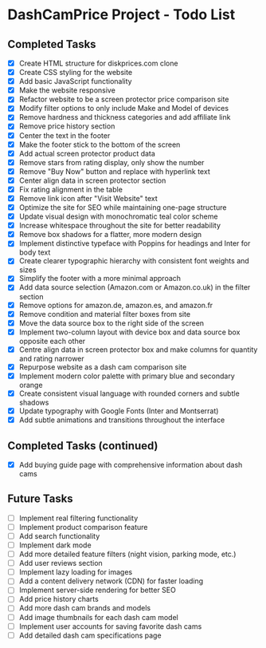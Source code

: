 # DashCamPrice Project - Todo List

## Completed Tasks
- [x] Create HTML structure for diskprices.com clone
- [x] Create CSS styling for the website
- [x] Add basic JavaScript functionality
- [x] Make the website responsive
- [x] Refactor website to be a screen protector price comparison site
- [x] Modify filter options to only include Make and Model of devices
- [x] Remove hardness and thickness categories and add affiliate link
- [x] Remove price history section
- [x] Center the text in the footer
- [x] Make the footer stick to the bottom of the screen
- [x] Add actual screen protector product data
- [x] Remove stars from rating display, only show the number
- [x] Remove "Buy Now" button and replace with hyperlink text
- [x] Center align data in screen protector section
- [x] Fix rating alignment in the table
- [x] Remove link icon after "Visit Website" text
- [x] Optimize the site for SEO while maintaining one-page structure
- [x] Update visual design with monochromatic teal color scheme
- [x] Increase whitespace throughout the site for better readability
- [x] Remove box shadows for a flatter, more modern design
- [x] Implement distinctive typeface with Poppins for headings and Inter for body text
- [x] Create clearer typographic hierarchy with consistent font weights and sizes
- [x] Simplify the footer with a more minimal approach
- [x] Add data source selection (Amazon.com or Amazon.co.uk) in the filter section
- [x] Remove options for amazon.de, amazon.es, and amazon.fr
- [x] Remove condition and material filter boxes from site
- [x] Move the data source box to the right side of the screen
- [x] Implement two-column layout with device box and data source box opposite each other
- [x] Centre align data in screen protector box and make columns for quantity and rating narrower
- [x] Repurpose website as a dash cam comparison site
- [x] Implement modern color palette with primary blue and secondary orange
- [x] Create consistent visual language with rounded corners and subtle shadows
- [x] Update typography with Google Fonts (Inter and Montserrat)
- [x] Add subtle animations and transitions throughout the interface

## Completed Tasks (continued)
- [x] Add buying guide page with comprehensive information about dash cams

## Future Tasks
- [ ] Implement real filtering functionality
- [ ] Implement product comparison feature
- [ ] Add search functionality
- [ ] Implement dark mode
- [ ] Add more detailed feature filters (night vision, parking mode, etc.)
- [ ] Add user reviews section
- [ ] Implement lazy loading for images
- [ ] Add a content delivery network (CDN) for faster loading
- [ ] Implement server-side rendering for better SEO
- [ ] Add price history charts
- [ ] Add more dash cam brands and models
- [ ] Add image thumbnails for each dash cam model
- [ ] Implement user accounts for saving favorite dash cams
- [ ] Add detailed dash cam specifications page
